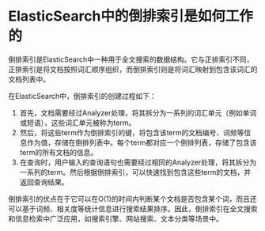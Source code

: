 # ElasticSearch中的倒排索引是如何工作的

倒排索引是ElasticSearch中一种用于全文搜索的数据结构。它与正排索引不同，正排索引是将文档按照词汇顺序组织，而倒排索引则是将词汇映射到包含该词汇的文档列表中。

在ElasticSearch中，倒排索引的创建过程如下：

1. 首先，文档需要经过Analyzer处理，将其拆分为一系列的词汇单元（例如单词或短语），这些词汇单元被称为term。
2. 然后，将这些term作为倒排索引的键，将包含该term的文档编号、词频等信息作为值，存储在倒排列表中。每个term都对应一个倒排列表，存储了包含该term的所有文档的信息。
3. 在查询时，用户输入的查询语句也需要经过相同的Analyzer处理，将其拆分为一系列的term。然后根据倒排索引，可以快速找到包含这些term的文档，并返回查询结果。

倒排索引的优点在于它可以在O(1)的时间内判断某个文档是否包含某个词，而且还可以基于词频、相关度等统计信息进行搜索结果排序。因此，倒排索引在全文搜索和信息检索中广泛应用，如搜索引擎、网站搜索、文本分类等场景中。
